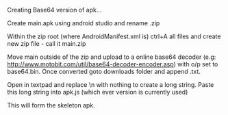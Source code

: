 Creating Base64 version of apk...

Create main.apk using android studio and rename .zip

Within the zip root (where AndroidManifest.xml is) ctrl+A all files and create new zip file - call it main.zip

Move main outside of the zip and upload to a online base64 decoder (e.g: http://www.motobit.com/util/base64-decoder-encoder.asp) with
o/p set to base64.bin. Once converted goto downloads folder and append .txt.

Open in textpad and replace \n with nothing to create a long string. Paste this long string into apk.js (which ever version is currently used)

This will form the skeleton apk.



